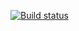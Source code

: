 [![Build status](https://ci.appveyor.com/api/projects/status/5x4bg8mbr0a8b2tx?svg=true)](https://ci.appveyor.com/project/domainlover/aqa2-postman)
